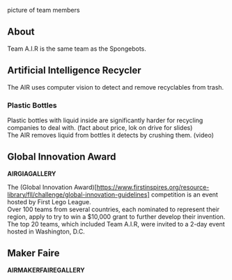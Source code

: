 picture of team members

## About  

Team A.I.R is the same team as the Spongebots.  

## Artificial Intelligence Recycler  

The AIR uses computer vision to detect and remove recyclables from trash. 

### Plastic Bottles  
Plastic bottles with liquid inside are significantly harder for recycling companies to deal with. (fact about price, lok on drive for slides)  
The AIR removes liquid from bottles it detects by crushing them.  (video)

## Global Innovation Award  

**AIRGIAGALLERY**

The (Global Innovation Award)[https://www.firstinspires.org/resource-library/fll/challenge/global-innovation-guidelines] competition is an event hosted by First Lego League.  
Over 100 teams from several countries, each nominated to represent their region, apply to try to win a $10,000 grant to further develop their invention.  
The top 20 teams, which included Team A.I.R, were invited to a 2-day event hosted in Washington, D.C.  

## Maker Faire  

**AIRMAKERFAIREGALLERY**
